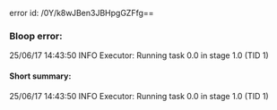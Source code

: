 error id: /0Y/k8wJBen3JBHpgGZFfg==
### Bloop error:

25/06/17 14:43:50 INFO Executor: Running task 0.0 in stage 1.0 (TID 1)
#### Short summary: 

25/06/17 14:43:50 INFO Executor: Running task 0.0 in stage 1.0 (TID 1)